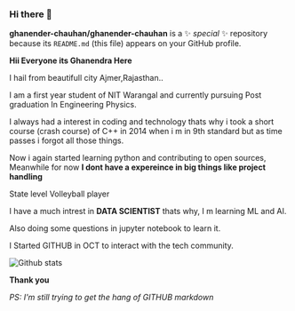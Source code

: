 ### Hi there 👋


**ghanender-chauhan/ghanender-chauhan** is a ✨ _special_ ✨ repository because its `README.md` (this file) appears on your GitHub profile.

**Hii Everyone its Ghanendra Here**

I hail from beautifull city Ajmer,Rajasthan..

I am a first year student of NIT Warangal and currently pursuing Post graduation In Engineering Physics.

I always had a interest in coding and technology thats why i took a short course (crash course) of C++ in 2014 when i m in 9th standard but as time passes i forgot all those things.

Now i again started learning python and contributing to open sources, Meanwhile for now **I dont have a expereince in big things like project handling**

State level Volleyball player

I have a much intrest in **DATA SCIENTIST**	 thats why, I m learning ML and AI.

Also doing some questions in jupyter notebook to learn it.

I Started GITHUB in OCT to interact with  the tech community.

![Github stats](https://github-readme-stats.vercel.app/api?username=ghanender-chauhan)

**Thank you**

*PS: I'm still trying to get the hang of GITHUB markdown*
